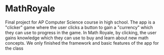 # MathRoyale
Final project for AP Computer Science course in high school. The app is a "clicker" game where the user clicks a button to gain a "currency" which they can use to progress in the game. In Math Royale, by clicking, the user gains knowledge which they can use to buy and learn about new math concepts. We only finished the framework and basic features of the app for the class
